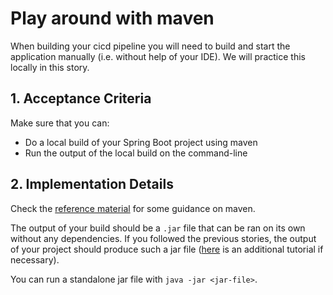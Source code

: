 # Play around with maven

When building your cicd pipeline you will need to build and start the application manually (i.e. without help of your IDE). We will practice this locally in this story.

## 1. Acceptance Criteria

Make sure that you can:
* Do a local build of your Spring Boot project using maven
* Run the output of the local build on the command-line

## 2. Implementation Details

Check the [reference material](../../../../../reference/maven/maven.md) for some guidance on maven.

The output of your build should be a `.jar` file that can be ran on its own without any dependencies. If you followed the previous stories, the output of your project should produce such a jar file ([here](https://www.javadevjournal.com/spring-boot/spring-boot-standalone-application/) is an additional tutorial if necessary).

You can run a standalone jar file with `java -jar <jar-file>`.